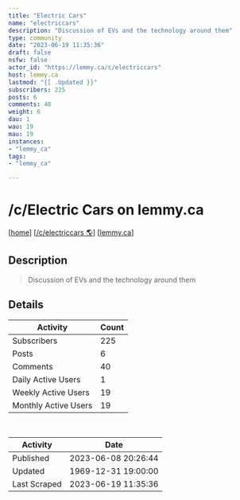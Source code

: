```yaml
---
title: "Electric Cars" 
name: "electriccars"
description: "Discussion of EVs and the technology around them"
type: community
date: "2023-06-19 11:35:36"
draft: false
nsfw: false
actor_id: "https://lemmy.ca/c/electriccars"
host: lemmy.ca
lastmod: "{[ .Updated }}"
subscribers: 225
posts: 6
comments: 40
weight: 6
dau: 1
wau: 19
mau: 19
instances:
- "lemmy_ca"
tags: 
- "lemmy_ca"

---
```


# /c/Electric Cars on lemmy.ca

[[home](/)]
[[/c/electriccars 🌎](https://lemmy.ca/c/electriccars)]
[[lemmy.ca](/instances/lemmy_ca)]


## Description 

<blockquote class="description">
Discussion of EVs and the technology around them
</blockquote>


## Details

| Activity | Count  |
|----------------------|---|
| Subscribers          | 225 |
| Posts                | 6  |
| Comments             | 40  |
| Daily Active Users   | 1  |
| Weekly Active Users  | 19  |
| Monthly Active Users | 19  |

<br>

| Activity | Date |
|----------------------|---|
| Published            | 2023-06-08 20:26:44 |
| Updated              | 1969-12-31 19:00:00 |
| Last Scraped         | 2023-06-19 11:35:36 |
